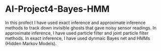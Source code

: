 # AI-Project4-Bayes-HMM
In this profect I have used exact inference and approximate inference methods to track down invisible ghosts that gave noisy sensor readings. In approximate inference, I have used particle filter and joint particle filter methods. In exact inference, I have used dynmaic Bayes net and HMMs (Hidden Markov Models).
